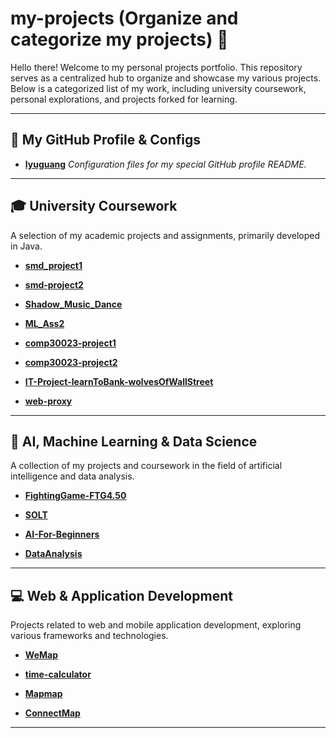 # my-projects (Organize and categorize my projects) 🚀

Hello there! Welcome to my personal projects portfolio. This repository serves as a centralized hub to organize and showcase my various projects. Below is a categorized list of my work, including university coursework, personal explorations, and projects forked for learning.

---

## 🔧 My GitHub Profile & Configs

- **[lyuguang](https://github.com/lyuguang/lyuguang)** *Configuration files for my special GitHub profile README.*

---

## 🎓 University Coursework

A selection of my academic projects and assignments, primarily developed in Java.
- **[smd_project1](https://github.com/lyuguang/smd_project1)**

- **[smd-project2](https://github.com/lyuguang/smd-project2)**

- **[Shadow_Music_Dance](https://github.com/lyuguang/Shadow_Music_Dance)**

- **[ML_Ass2](https://github.com/lyuguang/ML_Ass2)**

- **[comp30023-project1](https://github.com/lyuguang/comp30023-project1.git)**

- **[comp30023-project2](https://github.com/lyuguang/comp30023-project2.git)**
  
- **[IT-Project-learnToBank-wolvesOfWallStreet](https://github.com/lyuguang/IT-Project-learnToBank-wolvesOfWallStreet)**

- **[web-proxy](https://github.com/lyuguang/web-proxy.git)**

---

## 🤖 AI, Machine Learning & Data Science

A collection of my projects and coursework in the field of artificial intelligence and data analysis.

- **[FightingGame-FTG4.50](https://github.com/lyuguang/FightingGame-FTG4.50)**

- **[SOLT](https://github.com/lyuguang/SOLT)**

- **[AI-For-Beginners](https://github.com/lyuguang/AI-For-Beginners)**

- **[DataAnalysis](https://github.com/lyuguang/DataAnalysis)**

---

## 💻 Web & Application Development

Projects related to web and mobile application development, exploring various frameworks and technologies.

- **[WeMap](https://github.com/lyuguang/WeMap)**

- **[time-calculator](https://github.com/lyuguang/time-calculator)**

- **[Mapmap](https://github.com/lyuguang/Mapmap)**

- **[ConnectMap](https://github.com/lyuguang/ConnectMap)**

---

